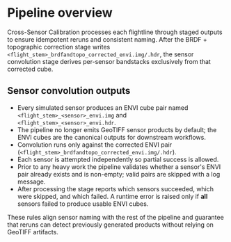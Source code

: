 # Pipeline overview

Cross-Sensor Calibration processes each flightline through staged outputs to
ensure idempotent reruns and consistent naming. After the BRDF + topographic
correction stage writes `<flight_stem>_brdfandtopo_corrected_envi.img/.hdr`, the
sensor convolution stage derives per-sensor bandstacks exclusively from that
corrected cube.

## Sensor convolution outputs

- Every simulated sensor produces an ENVI cube pair named
  `<flight_stem>_<sensor>_envi.img` and `<flight_stem>_<sensor>_envi.hdr`.
- The pipeline no longer emits GeoTIFF sensor products by default; the ENVI
  cubes are the canonical outputs for downstream workflows.
- Convolution runs only against the corrected ENVI pair
  (`<flight_stem>_brdfandtopo_corrected_envi.img/.hdr`).
- Each sensor is attempted independently so partial success is allowed.
- Prior to any heavy work the pipeline validates whether a sensor's ENVI pair
  already exists and is non-empty; valid pairs are skipped with a log message.
- After processing the stage reports which sensors succeeded, which were
  skipped, and which failed. A runtime error is raised only if **all** sensors
  failed to produce usable ENVI cubes.

These rules align sensor naming with the rest of the pipeline and guarantee that
reruns can detect previously generated products without relying on GeoTIFF
artifacts.

